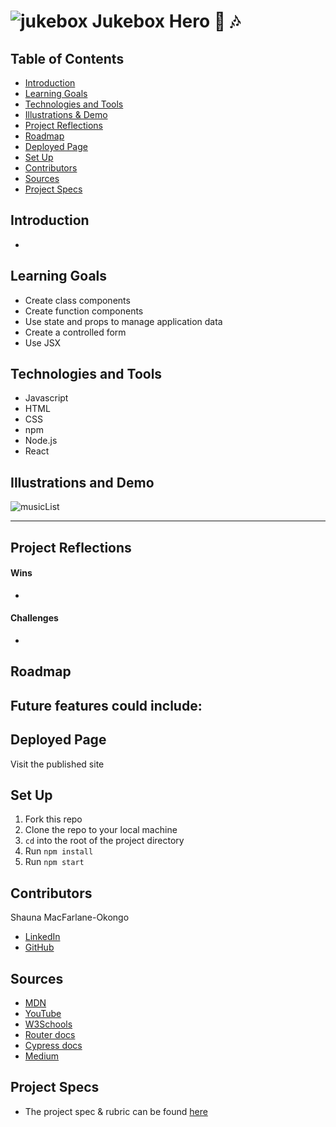# ![jukebox](https://user-images.githubusercontent.com/102887963/188290068-7439c02f-f920-40ef-85ca-bf42c536e7f7.png) Jukebox Hero 🎸 🎶




## Table of Contents
- [Introduction](#introduction)
- [Learning Goals](#learning-goals)
- [Technologies and Tools](#technologies-and-tools)
- [Illustrations & Demo](#illustrations-and-demo)
- [Project Reflections](#project-reflections)
- [Roadmap](#roadmap)
- [Deployed Page](#deployed-page)
- [Set Up](#set-up)
- [Contributors](#contributors)
- [Sources](#sources)
- [Project Specs](#project-specs)

## Introduction
- 

## Learning Goals
- Create class components
- Create function components
- Use state and props to manage application data
- Create a controlled form
- Use JSX

## Technologies and Tools
- Javascript
- HTML
- CSS
- npm
- Node.js
- React

## Illustrations and Demo
![musicList](https://user-images.githubusercontent.com/102887963/188290048-741089d3-51e7-4381-a457-03e48d862454.gif)

----

## Project Reflections
#### Wins
- 

#### Challenges
- 

## Roadmap
Future features could include:
- 

## Deployed Page
Visit the published site 

## Set Up
1. Fork this repo
2. Clone the repo to your local machine
3. `cd` into the root of the project directory
4. Run `npm install`
5. Run `npm start`

## Contributors
 Shauna MacFarlane-Okongo
 - [LinkedIn](https://github.com/DrSLMac)
 - [GitHub](https://github.com/DrSLMac)
 
## Sources
 - [MDN](http://developer.mozilla.org/en-US/)
 - [YouTube](https://www.youtube.com/)
 - [W3Schools](https://www.w3schools.com/)
 - [Router docs](https://reactrouter.com/)
 - [Cypress docs](https://docs.cypress.io/guides/overview/why-cypress)
 - [Medium](https://medium.com/)

## Project Specs
 - The project spec & rubric can be found [here](https://frontend.turing.edu/lessons/module-3/react-2-the-how.html)
